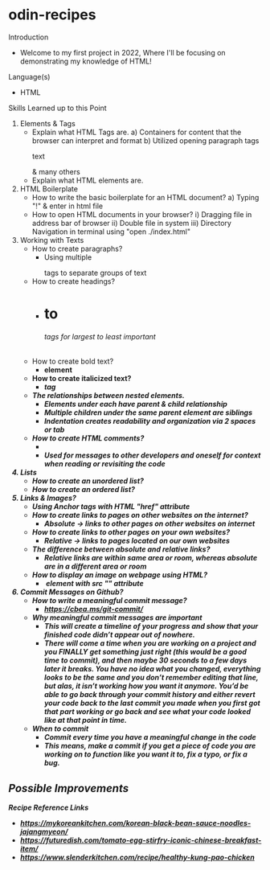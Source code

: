 # odin-recipes
Introduction
- Welcome to my first project in 2022, Where I'll be focusing on demonstrating my knowledge of HTML!

Language(s)
- HTML

Skills Learned up to this Point 
1. Elements & Tags
    - Explain what HTML Tags are.
        a) Containers for content that the browser can interpret and format
        b) Utilized opening paragraph tags <p>text</p> & many others 
    - Explain what HTML elements are.
2. HTML Boilerplate
    - How to write the basic boilerplate for an HTML document?
        a) Typing "!" & enter in html file 
    - How to open HTML documents in your browser?
        i) Dragging file in address bar of browser 
        ii) Double file in system
        iii) Directory Navigation in terminal using "open ./index.html"
3. Working with Texts
    - How to create paragraphs?
        - Using multiple <p></p> tags to separate groups of text
    - How to create headings?
        - <h1> to <h6> tags for largest to least important 
    - How to create bold text?
        - <strong> element
    - How to create italicized text?
        - <em> tag 
    - The relationships between nested elements.
        - Elements under each have parent & child relationship
        - Multiple children under the same parent element are siblings 
        - Indentation creates readability and organization via 2 spaces or tab
    - How to create HTML comments?
        - <!-- text -->
        - Used for messages to other developers and oneself for context when reading or revisiting the code 
4. Lists
    - How to create an unordered list?
    - How to create an ordered list?
5. Links & Images?
    - Using Anchor tags <a></a> with HTML "href" attribute
    - How to create links to pages on other websites on the internet?
        - Absolute -> links to other pages on other websites on internet
    - How to create links to other pages on your own websites?
        - Relative -> links to pages located on our own websites 
    - The difference between absolute and relative links?
        - Relative links are within same area or room, whereas absolute are in a different area or room
    - How to display an image on webpage using HTML?
        - <img><img> element with src "" attribute 
6. Commit Messages on Github?
    - How to write a meaningful commit message?
       - https://cbea.ms/git-commit/
    - Why meaningful commit messages are important
        - This will create a timeline of your progress and show that your finished code didn’t appear out of nowhere.
        - There will come a time when you are working on a project and you FINALLY get something just right (this would be a good time to commit), and then maybe 30 seconds to a few days later it breaks. You have no idea what you changed, everything looks to be the same and you don’t remember editing that line, but alas, it isn’t working how you want it anymore. You’d be able to go back through your commit history and either revert your code back to the last commit you made when you first got that part working or go back and see what your code looked like at that point in time.
    - When to commit
        - Commit every time you have a meaningful change in the code
        - This means, make a commit if you get a piece of code you are working on to function like you want it to, fix a typo, or fix a bug.

Possible Improvements
- 

Recipe Reference Links
- https://mykoreankitchen.com/korean-black-bean-sauce-noodles-jajangmyeon/
- https://futuredish.com/tomato-egg-stirfry-iconic-chinese-breakfast-item/
- https://www.slenderkitchen.com/recipe/healthy-kung-pao-chicken 